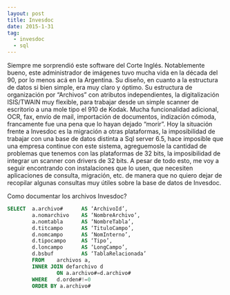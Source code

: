 ```yaml
---
layout: post
title: Invesdoc
date: 2015-1-31
tag:
  - invesdoc
  - sql
---
```


Siempre me sorprendió este software del Corte Inglés. Notablemente bueno, este administrador de imágenes tuvo mucha vida en la década del 90, por lo menos acá en la Argentina. Su diseño, en cuanto a la estructura de datos si bien simple, era muy claro y óptimo. Su estructura de organización por “Archivos” con atributos independientes, la digitalización ISIS/TWAIN muy flexible, para trabajar desde un simple scanner de escritorio a una mole tipo el 910 de Kodak. Mucha funcionalidad adicional, OCR, fax, envío de mail, importación de documentos, indización cómoda, francamente fue una pena que lo hayan dejado “morir”. Hoy la situación frente a Invesdoc es la migración a otras plataformas, la imposibilidad de trabajar con una base de datos distinta a Sql server 6.5, hace imposible que una empresa continue con este sistema, agreguemosle la cantidad de problemas que tenemos con las plataformas de 32 bits, la imposibilidad de integrar un scanner con drivers de 32 bits. A pesar de todo esto, me voy a seguir encontrando con instalaciones que lo usen, que necesiten aplicaciones de consulta, migración, etc. de manera que no quiero dejar de recopilar algunas consultas muy útiles sobre la base de datos de Invesdoc.


Como documentar los archivos Invesdoc?

``` sql
SELECT  a.archivo#      AS ‘ArchivoId’, 
        a.nomarchivo    AS ‘NombreArchivo’,
        a.nomtabla      AS ‘NombreTabla’,     
        d.titcampo      AS ‘TituloCampo’,      
        d.nomcampo      AS ‘NomInterno’,
        d.tipocampo     AS ‘Tipo’,
        d.loncampo      AS ‘LongCampo’,
        d.bsbuf         AS ‘TablaRelacionada’
        FROM    archivos a,
        INNER JOIN defarchivo d
                ON a.archivo#=d.archivo#
        WHERE   d.orden#!=0
        ORDER BY a.archivo#
```
